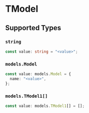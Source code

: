 # TModel


## Supported Types

### `string`

```typescript
const value: string = "<value>";
```

### `models.Model`

```typescript
const value: models.Model = {
  name: "<value>",
};
```

### `models.TModel1[]`

```typescript
const value: models.TModel1[] = [];
```

